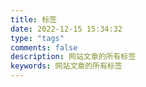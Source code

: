 ```yaml
---
title: 标签
date: 2022-12-15 15:34:32
type: "tags"
comments: false
description: 网站文章的所有标签
keywords: 网站文章的所有标签
---
```

